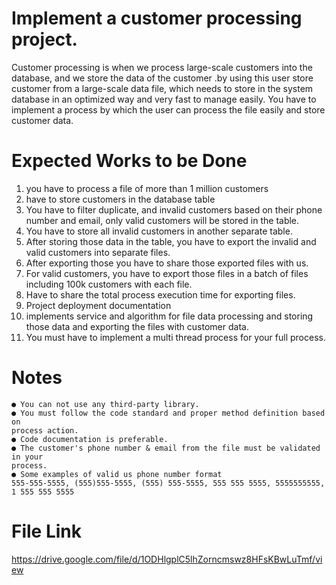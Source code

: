# Implement a customer processing project.
Customer processing is when we process large-scale customers into the database, and
we store the data of the customer .by using this user store customer from a large-scale
data file, which needs to store in the system database in an optimized way and very fast
to manage easily. You have to implement a process by which the user can process the
file easily and store customer data.

# Expected Works to be Done
1. you have to process a file of more than 1 million customers
2. have to store customers in the database table
3. You have to filter duplicate, and invalid customers based on their phone
   number and email, only valid customers will be stored in the table.
4. You have to store all invalid customers in another separate table.
5. After storing those data in the table, you have to export the invalid and
   valid customers into separate files.
6. After exporting those you have to share those exported files with us.
7. For valid customers, you have to export those files in a batch of files
   including 100k customers with each file.
8. Have to share the total process execution time for exporting files.
9. Project deployment documentation
10. implements service and algorithm for file data processing and storing
    those data and exporting the files with customer data.
11. You must have to implement a multi thread process for your full process.
    
# Notes
    ● You can not use any third-party library.
    ● You must follow the code standard and proper method definition based on
    process action.
    ● Code documentation is preferable.
    ● The customer's phone number & email from the file must be validated in your
    process.
    ● Some examples of valid us phone number format
    555-555-5555, (555)555-5555, (555) 555-5555, 555 555 5555, 5555555555, 1 555 555 5555

# File Link

https://drive.google.com/file/d/1ODHlgplC5lhZorncmswz8HFsKBwLuTmf/view
